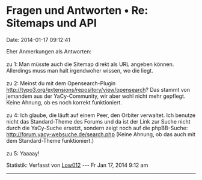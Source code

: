Fragen und Antworten • Re: Sitemaps und API
===========================================

Date: 2014-01-17 09:12:41

Eher Anmerkungen als Antworten:\
\
zu 1: Man müsste auch die Sitemap direkt als URL angeben können.
Allerdings muss man halt irgendwoher wissen, wo die liegt.\
\
zu 2: Meinst du mit dem Opensearch-Plugin
<http://typo3.org/extensions/repository/view/opensearch>? Das stammt von
jemandem aus der YaCy-Community, wir aber wohl nicht mehr gepflegt.
Keine Ahnung, ob es noch korrekt funktioniert.\
\
zu 4: Ich glaube, die läuft auf einem Peer, den Orbiter verwaltet. Ich
benutze nicht das Standard-Theme des Forums und da ist der Link zur
Suche nicht durch die YaCy-Suche ersetzt, sondern zeigt noch auf die
phpBB-Suche: <http://forum.yacy-websuche.de/search.php> (Keine Ahnung,
ob das auch mit dem Standard-Theme funktioniert.)\
\
zu 5: Yaaaay!

Statistik: Verfasst von
[Low012](http://forum.yacy-websuche.de/memberlist.php?mode=viewprofile&u=62)
--- Fr Jan 17, 2014 9:12 am

------------------------------------------------------------------------
